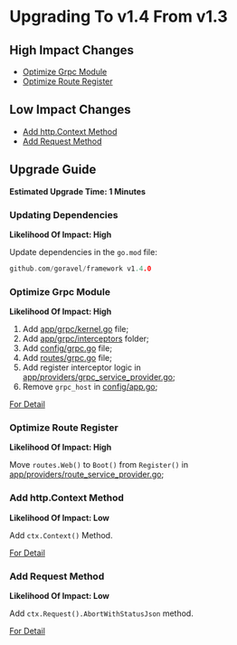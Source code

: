 # Upgrading To v1.4 From v1.3

## High Impact Changes

- [Optimize Grpc Module](#optimize-grpc-module)
- [Optimize Route Register](#optimize-route-register)

## Low Impact Changes

- [Add http.Context Method](#add-http-context-method)
- [Add Request Method](#add-request-method)

## Upgrade Guide

**Estimated Upgrade Time: 1 Minutes**

### Updating Dependencies

**Likelihood Of Impact: High**

Update dependencies in the `go.mod` file:

```go
github.com/goravel/framework v1.4.0
```

### Optimize Grpc Module

**Likelihood Of Impact: High**

1. Add [app/grpc/kernel.go](https://github.com/goravel/goravel/blob/v1.4.0/app/grpc/kernel.go) file;
2. Add [app/grpc/interceptors](https://github.com/goravel/goravel/tree/v1.4.0/app/grpc/interceptors) folder;
3. Add [config/grpc.go](https://github.com/goravel/goravel/blob/v1.4.0/config/grpc.go) file;
4. Add [routes/grpc.go](https://github.com/goravel/goravel/blob/v1.4.0/routes/grpc.go) file;
3. Add register interceptor logic
   in [app/providers/grpc_service_provider.go](https://github.com/goravel/goravel/blob/v1.4.0/app/providers/grpc_service_provider.go);
4. Remove `grpc_host` in [config/app.go](https://github.com/goravel/goravel/blob/v1.4.0/config/app.go);

[For Detail](../the-basics/grpc.md)

### Optimize Route Register

**Likelihood Of Impact: High**

Move `routes.Web()` to `Boot()` from `Register()`
in [app/providers/route_service_provider.go](https://github.com/goravel/goravel/blob/v1.4.0/app/providers/route_service_provider.go);

### Add http.Context Method

**Likelihood Of Impact: Low**

Add `ctx.Context()` Method.

[For Detail](../the-basics/request.md#get-context)

### Add Request Method

**Likelihood Of Impact: Low**

Add `ctx.Request().AbortWithStatusJson` method.

[For Detail](../the-basics/request.md#abort-request)

<CommentService/>
